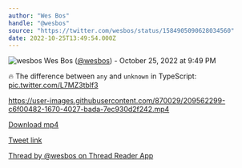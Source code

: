 ```yaml
---
author: "Wes Bos"
handle: "@wesbos"
source: "https://twitter.com/wesbos/status/1584905090628034560"
date: 2022-10-25T13:49:54.000Z
---
```


![wesbos](https://pbs.twimg.com/profile_images/877525007185858562/7G9vGTca_normal.jpg)
Wes Bos ([@wesbos](https://twitter.com/wesbos)) - October 25, 2022 at 9:49 PM

🔥 The difference between `any` and `unknown` in TypeScript: [pic.twitter.com/L7MZ3tblf3](https://twitter.com/wesbos/status/1584905090628034560/video/1)

https://user-images.githubusercontent.com/870029/209562299-c6f00482-1670-4027-bada-7ec930d2f242.mp4

[Download mp4](../videos/wesbos%20-%201584905090628034560.mp4)

[Tweet link](https://twitter.com/wesbos/status/1584905090628034560)

[Thread by @wesbos on Thread Reader App](https://threadreaderapp.com/thread/1584905090628034560.html)
